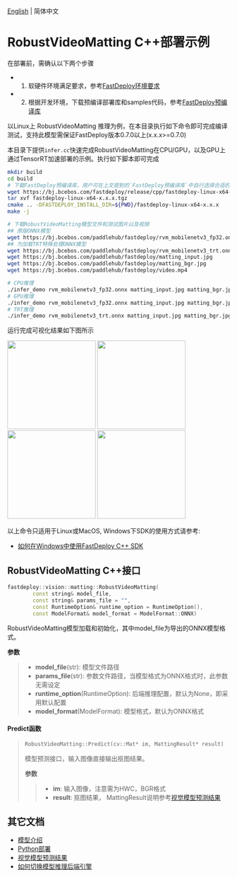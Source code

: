 [English](README_EN.md) | 简体中文
# RobustVideoMatting C++部署示例

在部署前，需确认以下两个步骤

- 1. 软硬件环境满足要求，参考[FastDeploy环境要求](../../../../../docs/cn/build_and_install/download_prebuilt_libraries.md)  
- 2. 根据开发环境，下载预编译部署库和samples代码，参考[FastDeploy预编译库](../../../../../docs/cn/build_and_install/download_prebuilt_libraries.md)

以Linux上 RobustVideoMatting 推理为例，在本目录执行如下命令即可完成编译测试，支持此模型需保证FastDeploy版本0.7.0以上(x.x.x>=0.7.0)

本目录下提供`infer.cc`快速完成RobustVideoMatting在CPU/GPU，以及GPU上通过TensorRT加速部署的示例。执行如下脚本即可完成

```bash
mkdir build
cd build
# 下载FastDeploy预编译库，用户可在上文提到的`FastDeploy预编译库`中自行选择合适的版本使用
wget https://bj.bcebos.com/fastdeploy/release/cpp/fastdeploy-linux-x64-x.x.x.tgz
tar xvf fastdeploy-linux-x64-x.x.x.tgz
cmake .. -DFASTDEPLOY_INSTALL_DIR=${PWD}/fastdeploy-linux-x64-x.x.x
make -j

# 下载RobustVideoMatting模型文件和测试图片以及视频
## 原版ONNX模型
wget https://bj.bcebos.com/paddlehub/fastdeploy/rvm_mobilenetv3_fp32.onnx
## 为加载TRT特殊处理ONNX模型
wget https://bj.bcebos.com/paddlehub/fastdeploy/rvm_mobilenetv3_trt.onnx
wget https://bj.bcebos.com/paddlehub/fastdeploy/matting_input.jpg
wget https://bj.bcebos.com/paddlehub/fastdeploy/matting_bgr.jpg
wget https://bj.bcebos.com/paddlehub/fastdeploy/video.mp4

# CPU推理
./infer_demo rvm_mobilenetv3_fp32.onnx matting_input.jpg matting_bgr.jpg 0
# GPU推理
./infer_demo rvm_mobilenetv3_fp32.onnx matting_input.jpg matting_bgr.jpg 1
# TRT推理
./infer_demo rvm_mobilenetv3_trt.onnx matting_input.jpg matting_bgr.jpg 2
```

运行完成可视化结果如下图所示
<div width="840">
<img width="200" height="200" float="left" src="https://user-images.githubusercontent.com/67993288/186852040-759da522-fca4-4786-9205-88c622cd4a39.jpg">
<img width="200" height="200" float="left" src="https://user-images.githubusercontent.com/67993288/186852587-48895efc-d24a-43c9-aeec-d7b0362ab2b9.jpg">
<img width="200" height="200" float="left" src="https://user-images.githubusercontent.com/67993288/186852116-cf91445b-3a67-45d9-a675-c69fe77c383a.jpg">
<img width="200" height="200" float="left" src="https://user-images.githubusercontent.com/67993288/186852554-6960659f-4fd7-4506-b33b-54e1a9dd89bf.jpg">
</div>

以上命令只适用于Linux或MacOS, Windows下SDK的使用方式请参考:  
- [如何在Windows中使用FastDeploy C++ SDK](../../../../../docs/cn/faq/use_sdk_on_windows.md)

## RobustVideoMatting C++接口

```c++
fastdeploy::vision::matting::RobustVideoMatting(
        const string& model_file,
        const string& params_file = "",
        const RuntimeOption& runtime_option = RuntimeOption(),
        const ModelFormat& model_format = ModelFormat::ONNX)
```

RobustVideoMatting模型加载和初始化，其中model_file为导出的ONNX模型格式。

**参数**

> * **model_file**(str): 模型文件路径
> * **params_file**(str): 参数文件路径，当模型格式为ONNX格式时，此参数无需设定
> * **runtime_option**(RuntimeOption): 后端推理配置，默认为None，即采用默认配置
> * **model_format**(ModelFormat): 模型格式，默认为ONNX格式

#### Predict函数

> ```c++
> RobustVideoMatting::Predict(cv::Mat* im, MattingResult* result)
> ```
>
> 模型预测接口，输入图像直接输出抠图结果。
>
> **参数**
>
> > * **im**: 输入图像，注意需为HWC，BGR格式
> > * **result**: 抠图结果， MattingResult说明参考[视觉模型预测结果](../../../../../docs/api/vision_results/)


## 其它文档

- [模型介绍](../../)
- [Python部署](../python)
- [视觉模型预测结果](../../../../../docs/api/vision_results/)
- [如何切换模型推理后端引擎](../../../../../docs/cn/faq/how_to_change_backend.md)
